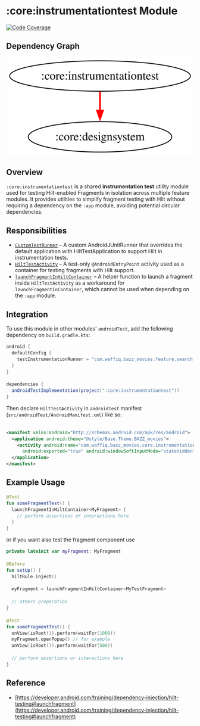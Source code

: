 # :core:instrumentationtest Module

[![Code Coverage][core-instrumentationtest-coverage-badge]][core-instrumentationtest-coverage-link]

## Dependency Graph

![Dependency graph](../../docs/images/module-graphs/core-instrumentationtest.svg)

## Overview

`:core:instrumentationtest` is a shared **instrumentation test** utility module used for testing
Hilt-enabled Fragments in isolation across multiple feature modules.
It provides utilities to simplify fragment testing with Hilt without requiring a dependency on the
`:app` module, avoiding potential circular dependencies.

## Responsibilities

- [`CustomTestRunner`](src/main/kotlin/com/waffiq/bazz_movies/core/instrumentationtest/CustomTestRunner.kt) –
  A custom AndroidJUnitRunner that overrides the default application with HiltTestApplication to
  support Hilt in instrumentation tests.
- [`HiltTestActivity`](src/main/kotlin/com/waffiq/bazz_movies/core/instrumentationtest/HiltTestActivity.kt) –
    A test-only `@AndroidEntryPoint` activity used as a container for testing fragments with Hilt
    support.
- [`launchFragmentInHiltContainer`](src/main/kotlin/com/waffiq/bazz_movies/core/instrumentationtest/HiltExt.kt) –
    A helper function to launch a fragment inside `HiltTestActivity` as a workaround for
    `launchFragmentInContainer`, which cannot be used when depending on the `:app` module.

## Integration

To use this module in other modules' `androidTest`, add the following dependency on
`build.gradle.kts`:

```gradle
android {
  defaultConfig {
    testInstrumentationRunner = "com.waffiq.bazz_movies.feature.search.testrunner.CustomTestRunner"
  }
}

dependencies {
  androidTestImplementation(project(":core:instrumentationtest"))
}
```

Then declare `HiltTestActivity` in `androidTest` manifest (`src/androidTest/AndroidManifest.xml`)
like so:

```xml

<manifest xmlns:android="http://schemas.android.com/apk/res/android">
  <application android:theme="@style/Base.Theme.BAZZ_movies">
    <activity android:name="com.waffiq.bazz_movies.core.instrumentationtest.HiltTestActivity"
      android:exported="true" android:windowSoftInputMode="stateHidden" android:autofillHints="" />
  </application>
</manifest>
```

## Example Usage

```kotlin
@Test
fun someFragmentTest() {
  launchFragmentInHiltContainer<MyFragment> {
    // perform assertions or interactions here
  }
}
```

or if you want also test the fragment component use

```kotlin
private lateinit var myFragment: MyFragment

@Before
fun setUp() {
  hiltRule.inject()

  myFragment = launchFragmentInHiltContainer<MyTestFragment>

  // others preparation
}

@Test
fun someFragmentTest() {
  onView(isRoot()).perform(waitFor(1000))
  myFragment.openPopup() // for example
  onView(isRoot()).perform(waitFor(500))

  // perform assertions or interactions here
}
```

## Reference

- [https://developer.android.com/training/dependency-injection/hilt-testing#launchfragment](https://developer.android.com/training/dependency-injection/hilt-testing#launchfragment)

<!-- LINK -->

[core-instrumentationtest-coverage-badge]: https://codecov.io/gh/waffiqaziz/BAZZ-Movies/branch/main/graph/badge.svg?flag=core-instrumentationtest

[core-instrumentationtest-coverage-link]: https://app.codecov.io/gh/waffiqaziz/BAZZ-Movies/tree/main/core/test/src/main/kotlin/com/waffiq/bazz_movies/core/instrumentationtest
